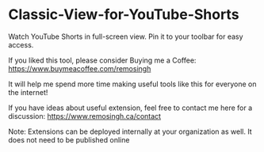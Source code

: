 # Classic-View-for-YouTube-Shorts

Watch YouTube Shorts in full-screen view. Pin it to your toolbar for easy access.

If you liked this tool, please consider Buying me a Coffee: https://www.buymeacoffee.com/remosingh

It will help me spend more time making useful tools like this for everyone on the internet!

If you have ideas about useful extension, feel free to contact me here for a discussion: https://www.remosingh.ca/contact

Note: Extensions can be deployed internally at your organization as well. It does not need to be published online

